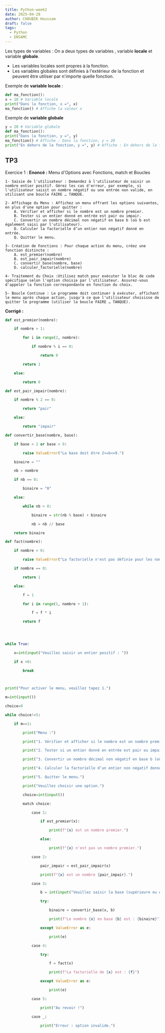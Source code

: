```yaml
---
title: Python-week2
date: 2025-04-28
author: CHOUBIK Houssam
draft: false
tags:
  - Python
  - ENSAMC
---
```


Les types de variables :
On a deux types de variables , variable **locale** et variable **globale**.
- Les variables locales sont propres à la fonction.
- Les variables globales sont définies à l'extérieur de la fonction et peuvent être utiliser par n'importe quelle fonction.

Exemple de **variable locale** :
```python
def ma_fonction():
x = 10 # Variable locale
print("Dans la fonction, x =", x)
ma_fonction() # Affiche la valeur x
```

Exemple de **variable globale**
```python
y = 20 # Variable globale
def ma_fonction():
print("Dans la fonction, y =", y)
ma_fonction() # Affiche : Dans la fonction, y = 20
print("En dehors de la fonction, y =", y) # Affiche : En dehors de la fonction, y = 20
```

 ## TP3
 Exercice 1 : 
 **Enoncé :**
 Menu d'Options avec Fonctions, match et Boucles
 
	1- Saisie de l'utilisateur : Demandez à l'utilisateur de saisir un nombre entier positif. Gérez les cas d'erreur, par exemple, si l'utilisateur saisit un nombre négatif ou une entrée non valide, en utilisant une boucle FAIRE … TANQUE.
	
	2- Affichage du Menu : Affichez un menu offrant les options suivantes, en plus d'une option pour quitter :
		A. Vérifier et afficher si le nombre est un nombre premier.
		B. Tester si un entier donné en entrée est pair ou impair.
		C. Convertir un nombre décimal non négatif en base b (où b est également saisi par l'utilisateur).
		D. Calculer la factorielle d’un entier non négatif donné en entrée.
		Q. Quitter le menu.
		
	3- Création de Fonctions : Pour chaque action du menu, créez une fonction distincte :
		A. est_premier(nombre)
		B. est_pair_impair(nombre)
		C. convertir_base(nombre, base)
		D. calculer_factorielle(nombre)
		
	4- Traitement du Choix :Utilisez match pour exécuter le bloc de code spécifique selon l'option choisie par l'utilisateur. Assurez-vous d'appeler la fonction correspondante en fonction du choix.
	
	5- Boucle Continue : Le programme doit continuer à exécuter, affichant le menu après chaque action, jusqu'à ce que l'utilisateur choisisse de quitter le programme (utiliser la boucle FAIRE … TANQUE).
	
**Corrigé :**
```python
def est_premier(nombre):

    if nombre > 1:

        for i in range(2, nombre):

            if nombre % i == 0:

                return 0

        return 1

    else:

        return 0

def est_pair_impair(nombre):

    if nombre % 2 == 0:

        return "pair"

    else:

        return "impair"

def convertir_base(nombre, base):  

    if base < 2 or base > 9:

        raise ValueError("La base doit être 2<=b<=9.")

    binaire = ""

    nb = nombre

    if nb == 0:

        binaire = "0"

    else:

        while nb > 0:

            binaire = str(nb % base) + binaire

            nb = nb // base  

    return binaire

def fact(nombre):

    if nombre < 0:

        raise ValueError("La factorielle n'est pas définie pour les nombres négatifs.")

    if nombre == 0:

        return 1

    else:

        f = 1

        for i in range(1, nombre + 1):

            f = f * i

        return f

  
  

while True:

    x=int(input("Veuillez saisir un entier positif : "))

    if x >0:

        break

  

print("Pour activer le menu, veuillez tapez 1.")

m=int(input())

choice=0

while choice!=5:

    if m==1:

        print("Menu :")

        print("1. Vérifier et afficher si le nombre est un nombre premier.")

        print("2. Tester si un entier donné en entrée est pair ou impair.")

        print("3. Convertir un nombre décimal non négatif en base b (où b est également saisi par l'utilisateur).")

        print("4. Calculer la factorielle d’un entier non négatif donné en entrée.")

        print("5. Quitter le menu.")

        print("Veuillez choisir une option.")

        choice=int(input())

        match choice:

            case 1:

                if est_premier(x):

                    print(f"{x} est un nombre premier.")

                else:

                    print(f"{x} n'est pas un nombre premier.")

            case 2:

                pair_impair = est_pair_impair(x)

                print(f"{x} est un nombre {pair_impair}.")

            case 3:

                b = int(input("Veuillez saisir la base (supérieure ou égale à 2) : "))

                try:

                    binaire = convertir_base(x, b)

                    print(f"Le nombre {x} en base {b} est : {binaire}")

                except ValueError as e:

                    print(e)

            case 4:

                try:

                    f = fact(x)

                    print(f"La factorielle de {x} est : {f}")

                except ValueError as e:

                    print(e)

            case 5:

                print("Au revoir !")

            case _:

                print("Erreur : option invalide.")
```
	